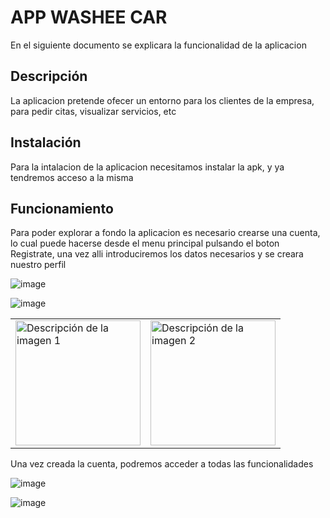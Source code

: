 # APP WASHEE CAR

En el siguiente documento se explicara la funcionalidad de la aplicacion

## Descripción

La aplicacion pretende ofecer un entorno para los clientes de la empresa, para pedir citas, visualizar servicios, etc

## Instalación

Para la intalacion de la aplicacion necesitamos instalar la apk, y ya tendremos acceso a la misma

## Funcionamiento

Para poder explorar a fondo la aplicacion es necesario crearse una cuenta, lo cual puede hacerse desde el menu principal pulsando el boton Registrate, una vez alli introduciremos los datos necesarios y se creara nuestro perfil

![image](https://github.com/santiknu/TFG/assets/131476967/a1d462b7-0792-4e4f-bca5-f8cccd088128)

![image](https://github.com/santiknu/TFG/assets/131476967/c37549ad-d686-43fc-a9f6-bb9b93dfd520)
<table>
  <tr>
    <td><img src="![image](https://github.com/santiknu/TFG/assets/131476967/a1d462b7-0792-4e4f-bca5-f8cccd088128)" alt="Descripción de la imagen 1" width="200"/></td>
    <td><img src="URL_de_la_imagen_2" alt="Descripción de la imagen 2" width="200"/></td>
  </tr>
</table>


Una vez creada la cuenta, podremos acceder a todas las funcionalidades

![image](https://github.com/santiknu/TFG/assets/131476967/dbd07dae-fc4c-4e20-bc06-42a10bee4f86)

![image](https://github.com/santiknu/TFG/assets/131476967/39965b4a-a94d-4799-8952-3fc4f941590a)




